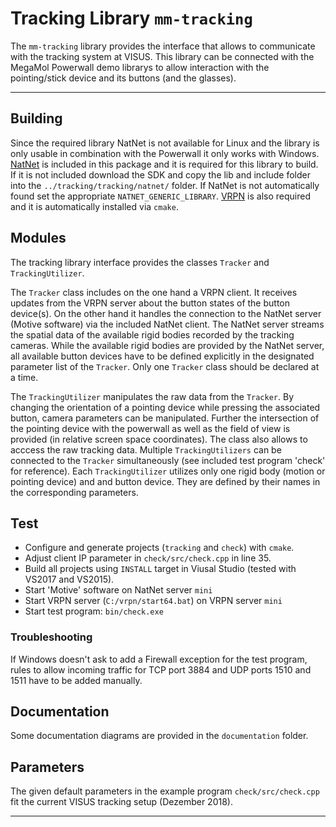 # Tracking Library `mm-tracking`

The `mm-tracking` library provides the interface that allows to communicate with the tracking system at VISUS. 
This library can be connected with the MegaMol Powerwall demo librarys to allow interaction with the pointing/stick device and its buttons (and the glasses).

---

## Building

Since the required library NatNet is not available for Linux and the library is only usable in combination with the Powerwall it only works with Windows.
[NatNet](http://optitrack.com/products/natnet-sdk/) is included in this package and it is required for this library to build. If it is not included download the SDK and copy the lib and include folder into the `../tracking/tracking/natnet/` folder. If NatNet is not automatically found set the appropriate `NATNET_GENERIC_LIBRARY`. 
[VRPN](https://github.com/vrpn/vrpn.git) is also required and it is automatically installed via `cmake`.

## Modules

The tracking library interface provides the classes `Tracker` and `TrackingUtilizer`. 

The `Tracker` class includes on the one hand a VRPN client. It receives updates from the VRPN server about the button states of the button device(s). On the other hand it handles the connection to the NatNet server (Motive software) via the included NatNet client. The NatNet server streams the spatial data of the available rigid bodies recorded by the tracking cameras.
While the available rigid bodies are provided by the NatNet server, all available button devices have to be defined explicitly in the designated parameter list of the `Tracker`.
Only one `Tracker` class should be declared at a time.

The `TrackingUtilizer` manipulates the raw data from the `Tracker`. By changing the orientation of a pointing device while pressing the associated button, camera parameters can be manipulated. Further the intersection of the pointing device with the powerwall as well as the field of view is provided (in relative screen space coordinates). The class also allows to acccess the raw tracking data.
Multiple `TrackingUtilizers` can be connected to the `Tracker` simultaneously (see included test program 'check' for reference). Each `TrackingUtilizer` utilizes only one rigid body (motion or pointing device) and and button device. They are defined by their names in the corresponding parameters.

## Test

* Configure and generate projects (`tracking` and `check`) with `cmake`.
* Adjust client IP parameter in `check/src/check.cpp` in line 35.
* Build all projects using `INSTALL` target in Viusal Studio (tested with VS2017 and VS2015).
* Start 'Motive' software on NatNet server `mini`
* Start VRPN server (`C:/vrpn/start64.bat`) on VRPN server `mini` 
* Start test program: `bin/check.exe`

### Troubleshooting

If Windows doesn't ask to add a Firewall exception for the test program, rules to allow incoming traffic for TCP port 3884 and UDP ports 1510 and 1511 have to be added manually.

## Documentation
Some documentation diagrams are provided in the `documentation` folder.

## Parameters
The given default parameters in the example program `check/src/check.cpp` fit the current VISUS tracking setup (Dezember 2018).

---
